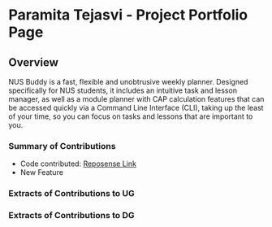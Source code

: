 # Paramita Tejasvi - Project Portfolio Page
## Overview
NUS Buddy is a fast, flexible and unobtrusive weekly planner. Designed specifically for NUS students, it includes an
intuitive task and lesson manager, as well as a module planner with CAP calculation features that can be accessed
quickly via a Command Line Interface (CLI), taking up the least of your time, so you can focus on tasks and lessons
that are important to you.

### Summary of Contributions
* Code contributed: [Reposense Link](https://nus-cs2113-ay2122s1.github.io/tp-dashboard/?search=ptejasv&sort=groupTitle&sortWithin=title&since=2021-09-25&timeframe=commit&mergegroup=&groupSelect=groupByRepos&breakdown=false)
* New Feature 

### Extracts of Contributions to UG

### Extracts of Contributions to DG
